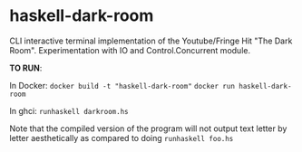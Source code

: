 # haskell-dark-room
CLI interactive terminal implementation of the Youtube/Fringe Hit "The Dark Room". Experimentation with IO and Control.Concurrent module.

**TO RUN**:

In Docker: `docker build -t "haskell-dark-room"` `docker run haskell-dark-room`

In ghci: `runhaskell darkroom.hs`

Note that the compiled version of the program will not output text letter by letter aesthetically as compared to doing `runhaskell foo.hs`